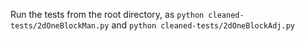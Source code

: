 Run the tests from the root directory, as ```python cleaned-tests/2dOneBlockMan.py``` and ```python cleaned-tests/2dOneBlockAdj.py```